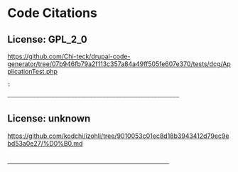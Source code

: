 # Code Citations

## License: GPL_2_0
https://github.com/Chi-teck/drupal-code-generator/tree/07b946fb79a2f113c357a84a49ff505fe607e370/tests/dcg/ApplicationTest.php

```
:

––––––––––––––––––––––––––––––––––––––––––––––––––––––
```


## License: unknown
https://github.com/kodchi/izohli/tree/9010053c01ec8d18b3943412d79ec9ebd53a0e27/%D0%B0.md

```
```
––––––––––––––––––––––––––––––––––––––––––––––––––––
```


